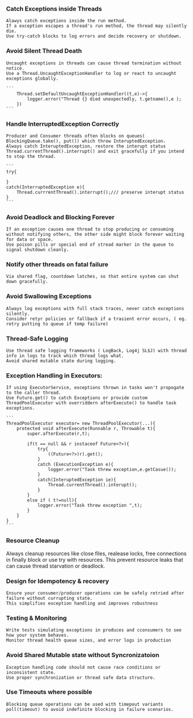### Catch Exceptions inside Threads
    Alawys catch exceptions inside the run method.
    If a exception escapes a thread's run method, the thread may silently die.
    Use try-catch blocks to log errors and decide recovery or shutdown.

### Avoid Silent Thread Death
    Uncaught exceptions in threads can cause thread termination without notice.
    Use a Thread.UncaughtExceptionHandler to log or react to uncaught exceptions globally.

    ```
        Thread.setDefaultUncaughtExceptionHandler((t,e)->{
            logger.error("Thread {} died unexpectedly, t.getname(),e );
        })
    ```

### Handle InterruptedException Correctly
    Producer and Consumer threads often blocks on queues( BlockingQueue.take(), put()) which throw InteruptedException.
    Always catch InteruptedException, restore the interupt status
    Thread.currentThread().interrupt() and exit gracefully if you intend to stop the thread.

    ```
    try{

    }
    catch(InterruptedException e){
        Thread.currrentThread().interrupt();/// preserve interupt status
    }
    ``` 
### Avoid Deadlock and Blocking Forever
    If an exception causes one thread to stop producing or consuming without notifying others, the other side might block forever waiting for data or space.
    Use poison pills or special end of stread marker in the queue to signal shutdown cleanly.

### Notify other threads on fatal failure
    Via shared flag, countdown latches, so that entire system can shut down gracefully.

### Avoid Swallowing Exceptions
    Always log exceptions with full stack traces, never catch exceptions silently.
    Consider retyr policies or fallback if a trasient error occurs, ( eg. retry putting to queue if temp failure)
### Thread-Safe Logging
    Use thread safe logging frameworks ( LogBack, Log4j SL$J) with thread info in logs to track which thread logs what.
    Avoid shared mutable state during logging.

### Exception Handling in Executors:
    If using ExecutorService, exceptions thrown in tasks won't propogate to the caller thread.
    Use Future.get() to catch Exceptions or provide custom ThreadPoolExecutor with overriddern afterExecute() to handle task exceptions.

    ```
    ThreadPoolExecutor executor= new ThreadPoolExecutor(...){
        protected void afterExecute(Runnable r, Throwable t){
            super.afterExecute(r,t);

            if(t == null && r instaceof Future<?>){
                try{
                    ((Future<?>)r).get();
                }
                catch (ExecutionException e){
                    logger.error("Task threw exception,e.getCasue());
                }
                catch(InteruptedException ie){
                    Thread.currentThread().interupt();
                }
            }
            else if ( t!=null){
                logger.error("Task threw exception ",t);
            }
        }
    }
    ```
### Resource Cleanup
Always cleanup resources like close files, realease locks, free connections in finally block or use try with resources.
This prevent resource leaks that can cause thread starvation or deadlock.

### Design for Idempotency & recovery
    Ensure your consumer/producer operations can be safely retried after failure without currupting state.
    This simplifies exception handling and improves robustness

### Testing & Monitoring
    Write tests simulating exceptions in produces and cconsumers to see how your system behaves.
    Monitor thread health queue sizes, and error logs in production

### Avoid Shared Mutable state without Syncronizatoion
    Exception handling code should not cause race conditions or inconsistent state.
    Use proper synchronization or thread safe data structure.

### Use Timeouts where possible
    Blocking queue operations can be used with timepout variants poll(timeout) to avoid indefinite blocking in failure scenarios.
    